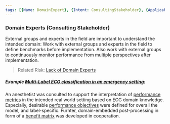 ```yaml
---
tags: [{Name: DomainExpert}, {Intent: ConsultingStakeholder}, {Applicability: AIAct}, {Usage Example: default_highrisk}]
---
```


### Domain Experts (Consulting Stakeholder)
External groups and experts in the field are important to understand the intended domain:
Work with external groups and experts in the field to define benchmarks before implementation. Also work with external groups to continuously monitor performance from multiple perspectives after implementation.

> Related Risk: [Lack of Domain Experts](../../../3_RiskManagement/AI_Risks/DiversityNon-DiscriminationFairness/StakeholderParticipation/LackofDomainExpertsCollaborationMechanisms.md)

##### Example [Multi-Label ECG classification in an emergency setting](../../Application/example_ECGAlarmingGuardFunctionality_(EmergencyMedicine).md):
An anesthetist was consulted to support the interpretation of [performance metrics](../../../2_Lifecycle/2_Development/2_Model_Evaluation/PerformanceMetrics/QG_PerformanceMetricsCompilation_(MultiLabelClassification).md) in the intended real world setting based on ECG domain knowledge. Especially, desirable [performance objectives](../../../2_Lifecycle/2_Development/2_Model_Evaluation/PerformanceMetrics/QG_Objective_(MultiLabelClassification).md) were defined for overall the model, and label-specific. 
Furhter, domain-embedded post-processing in form of a [benefit matrix](../../../2_Lifecycle/2_Development/3_Model_Optimization/PostProcessing/QG_BenefitMatrix_(MultiLabelClassification).md) was developed in cooperation.


